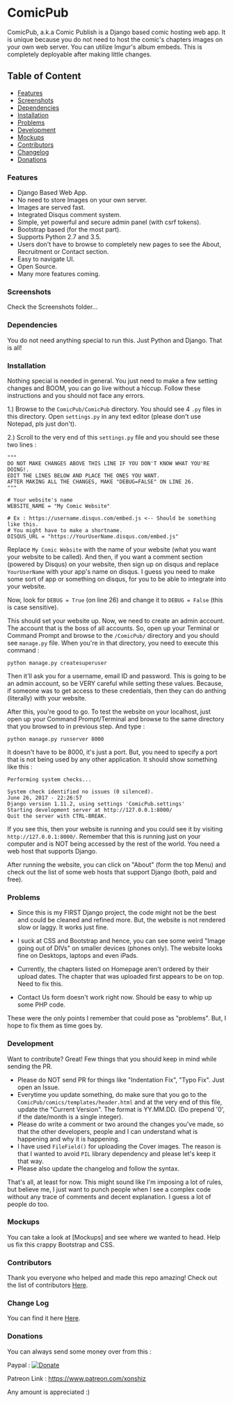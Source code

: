 # ComicPub

ComicPub, a.k.a Comic Publish is a Django based comic hosting web app. It is unique because you do not need to host the comic's chapters images on your own web server. You can utilize Imgur's album embeds. This is completely deployable after making little changes.

## Table of Content

* [Features](#features)
* [Screenshots](#screenshots)
* [Dependencies](#dependencies)
* [Installation](#installation)
* [Problems](#problems)
* [Development](#development)
* [Mockups](#mockups)
* [Contributors](#contributors)
* [Changelog](#change-Log)
* [Donations](#donations)

### Features

  - Django Based Web App.
  - No need to store Images on your own server.
  - Images are served fast.
  - Integrated Disqus comment system.
  - Simple, yet powerful and secure admin panel (with csrf tokens).
  - Bootstrap based (for the most part).
  - Supports Python 2.7 and 3.5.
  - Users don't have to browse to completely new pages to see the About, Recruitment or Contact section.
  - Easy to navigate UI.
  - Open Source.
  - Many more features coming.

### Screenshots

Check the Screenshots folder...

### Dependencies

You do not need anything special to run this. Just Python and Django. That is all!

### Installation

Nothing special is needed in general. You just need to make a few setting changes and BOOM, you can go live without a hiccup. Follow these instructions and you should not face any errors.

1.) Browse to the `ComicPub/ComicPub` directory. You should see 4 `.py` files in this directory. Open `settings.py` in any text editor (please don't use Notepad, pls just don't).

2.) Scroll to the very end of this `settings.py` file and you should see these two lines :

```
"""
DO NOT MAKE CHANGES ABOVE THIS LINE IF YOU DON'T KNOW WHAT YOU'RE DOING!.
EDIT THE LINES BELOW AND PLACE THE ONES YOU WANT.
AFTER MAKING ALL THE CHANGES, MAKE "DEBUG=FALSE" ON LINE 26.
"""

# Your website's name
WEBSITE_NAME = "My Comic Website"

# Ex : https://username.disqus.com/embed.js <-- Should be something like this.
# You might have to make a shortname.
DISQUS_URL = "https://YourUserName.disqus.com/embed.js"
```

Replace `My Comic Website` with the name of your website (what you want your website to be called). And then, if you want a comment section (powered by Disqus) on your website, then sign up on disqus and replace `YourUserName` with your app's name on disqus. I guess you need to make some sort of app or something on disqus, for you to be able to integrate into your website.

Now, look for `DEBUG = True` (on line 26) and change it to `DEBUG = False` (this is case sensitive).

This should set your website up. Now, we need to create an admin account. The account that is the boss of all accounts.
So, open up your Terminal or Command Prompt and browse to the `/ComicPub/` directory and you should see `manage.py` file.
When you're in that directory, you need to execute this command :

```
python manage.py createsuperuser
```

Then it'll ask you for a username, email ID and password. This is going to be an admin account, so be VERY careful while setting these values. Because, if someone was to get access to these credentials, then they can do anthing (literally) with your website.

After this, you're good to go. To test the website on your localhost, just open up your Command Prompt/Terminal and browse to the same directory that you browsed to in previous step. And type :

```
python manage.py runserver 8000
```

It doesn't have to be 8000, it's just a port. But, you need to specify a port that is not being used by any other application. It should show something like this :

```
Performing system checks...

System check identified no issues (0 silenced).
June 26, 2017 - 22:26:57
Django version 1.11.2, using settings 'ComicPub.settings'
Starting development server at http://127.0.0.1:8000/
Quit the server with CTRL-BREAK.
```

If you see this, then your website is running and you could see it by visiting `http://127.0.0.1:8000/`. Remember that this is running just on your computer and is NOT being accessed by the rest of the world. You need a web host that supports Django.

After running the website, you can click on "About" (form the top Menu) and check out the list of some web hosts that support Django (both, paid and free).

### Problems

* Since this is my FIRST Django project, the code might not be the best and could be cleaned and refined more. But, the website is not rendered slow or laggy. It works just fine.

* I suck at CSS and Bootstrap and hence, you can see some weird "Image going out of DIVs" on smaller devices (phones only). The website looks fine on Desktops, laptops and even iPads.

* Currently, the chapters listed on Homepage aren't ordered by their upload dates. The chapter that was uploaded first appears to be on top. Need to fix this.

* Contact Us form doesn't work right now. Should be easy to whip up some PHP code.

These were the only points I remember that could pose as "problems". But, I hope to fix them as time goes by.

### Development

Want to contribute? Great! Few things that you should keep in mind while sending the PR.

* Please do NOT send PR for things like "Indentation Fix", "Typo Fix". Just open an Issue.
* Everytime you update something, do make sure that you go to the `ComicPub/comics/templates/header.html` and at the very end of this file, update the "Current Version". The format is YY.MM.DD. (Do prepend '0', if the date/month is a single integer).
* Please do write a comment or two around the changes you've made, so that the other developers, people and I can understand what is happening and why it is happening.
* I have used `FileField()` for uploading the Cover images. The reason is that I wanted to avoid `PIL` library dependency and please let's keep it that way.
* Please also update the changelog and follow the syntax.

That's all, at least for now. This might sound like I'm imposing a lot of rules, but believe me, I just want to punch people when I see a complex code without any trace of comments and decent explanation. I guess a lot of people do too.

### Mockups

You can take a look at [Mockups] and see where we wanted to head. Help us fix this crappy Bootstrap and CSS.

### Contributors

Thank you everyone who helped and made this repo amazing!
Check out the list of contributors [Here](https://github.com/Xonshiz/ComicPub/blob/master/Contributors.md).

### Change Log

You can find it here [Here](https://github.com/Xonshiz/ComicPub/blob/master/Changelog.md).

### Donations
You can always send some money over from this :

Paypal : [![Donate](https://img.shields.io/badge/Donate-PayPal-green.svg)](https://www.paypal.me/xonshiz)

Patreon Link : https://www.patreon.com/xonshiz

Any amount is appreciated :)

